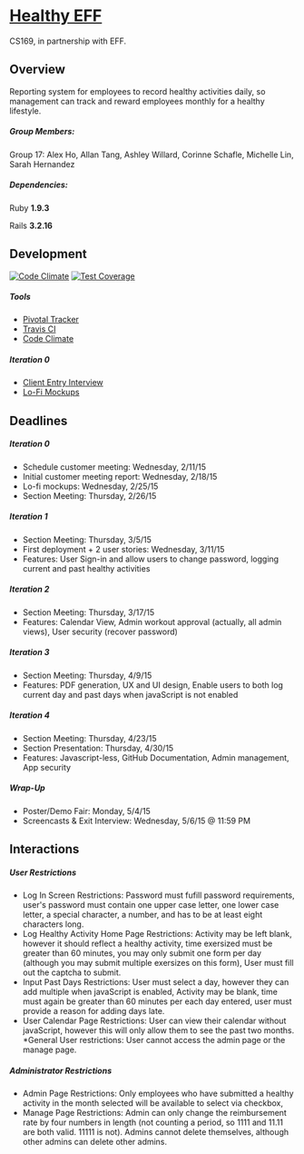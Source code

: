 # [Healthy EFF](https://healthy-eff-169.herokuapp.com)
CS169, in partnership with EFF.

## Overview
Reporting system for employees to record healthy activities daily, so management can track and reward employees monthly for a healthy lifestyle.

##### Group Members:
Group 17: Alex Ho, Allan Tang, Ashley Willard, Corinne Schafle, Michelle Lin, Sarah Hernandez

##### Dependencies: 
Ruby **1.9.3**

Rails **3.2.16**

## Development
[![Code Climate](https://codeclimate.com/github/ashleywillard/healthy-eff/badges/gpa.svg)](https://codeclimate.com/github/ashleywillard/healthy-eff)
[![Test Coverage](https://codeclimate.com/github/ashleywillard/healthy-eff/badges/coverage.svg)](https://codeclimate.com/github/ashleywillard/healthy-eff)

##### Tools
* [Pivotal Tracker](https://www.pivotaltracker.com/n/projects/1282358)
* [Travis CI](https://travis-ci.org/ashleywillard/healthy-eff)
* [Code Climate](https://codeclimate.com/github/ashleywillard/healthy-eff)

##### Iteration 0
* [Client Entry Interview](https://youtu.be/ptYHlSCjSQI)
* [Lo-Fi Mockups](https://docs.google.com/presentation/d/1BA3Nlz5kssVkdUxyb5F7JyZ38Xxe5iuyYH-JrsLVQzc/)

## Deadlines

##### Iteration 0
* Schedule customer meeting: Wednesday, 2/11/15
* Initial customer meeting report: Wednesday, 2/18/15
* Lo-fi mockups: Wednesday, 2/25/15
* Section Meeting: Thursday, 2/26/15

##### Iteration 1
* Section Meeting: Thursday, 3/5/15
* First deployment + 2 user stories: Wednesday, 3/11/15
* Features: User Sign-in and allow users to change password, logging current and past healthy activities

##### Iteration 2
* Section Meeting: Thursday, 3/17/15
* Features: Calendar View, Admin workout approval (actually, all admin views), User security (recover password)


##### Iteration 3
* Section Meeting: Thursday, 4/9/15
* Features: PDF generation, UX and UI design, Enable users to both log current day and past days when javaScript is not enabled

##### Iteration 4
* Section Meeting: Thursday, 4/23/15
* Section Presentation: Thursday, 4/30/15
* Features: Javascript-less, GitHub Documentation, Admin management, App security


##### Wrap-Up
* Poster/Demo Fair: Monday, 5/4/15
* Screencasts & Exit Interview: Wednesday, 5/6/15 @ 11:59 PM


## Interactions

##### User Restrictions
* Log In Screen Restrictions: Password must fufill password requirements, user's password must contain one upper case letter, one lower case letter, a special character, a number, and has to be at least eight characters long. 
* Log Healthy Activity Home Page Restrictions: Activity may be left blank, however it should reflect a healthy activity, time exersized must be greater than 60 minutes, you may only submit one form per day (although you may submit multiple exersizes on this form), User must fill out the captcha to submit.
* Input Past Days Restrictions: User must select a day, however they can add multiple when javaScript is enabled, Activity may be blank, time must again be greater than 60 minutes per each day entered, user must provide a reason for adding days late. 
* User Calendar Page Restrictions: User can view their calendar without javaScript, however this will only allow them to see the past two months.
*General User restrictions: User cannot access the admin page or the manage page.

##### Administrator Restrictions
* Admin Page Restrictions: Only employees who have submitted a healthy activity in the month selected will be available to select via checkbox, 
* Manage Page Restrictions: Admin can only change the reimbursement rate by four numbers in length (not counting a period, so 1111 and 11.11 are both valid. 11111 is not). Admins cannot delete themselves, although other admins can delete other admins. 